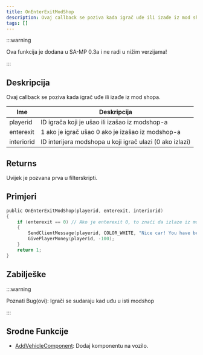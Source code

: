 ```yaml
---
title: OnEnterExitModShop
description: Ovaj callback se poziva kada igrač uđe ili izađe iz mod shopa.
tags: []
---
```


:::warning

Ova funkcija je dodana u SA-MP 0.3a i ne radi u nižim verzijama!

:::

## Deskripcija

Ovaj callback se poziva kada igrač uđe ili izađe iz mod shopa.

| Ime        | Deskripcija                                              |
| ---------- | -------------------------------------------------------- |
| playerid   | ID igrača koji je ušao ili izašao iz modshop-a           |
| enterexit  | 1 ako je igrač ušao 0 ako je izašao iz modshop-a         |
| interiorid | ID interijera modshopa u koji igrač ulazi (0 ako izlazi) |

## Returns

Uvijek je pozvana prva u filterskripti.

## Primjeri

```c
public OnEnterExitModShop(playerid, enterexit, interiorid)
{
    if (enterexit == 0) // Ako je enterexit 0, to znači da izlaze iz modshop-a
    {
        SendClientMessage(playerid, COLOR_WHITE, "Nice car! You have been taxed $100.");
        GivePlayerMoney(playerid, -100);
    }
    return 1;
}
```

## Zabilješke

:::warning

Poznati Bug(ovi): Igrači se sudaraju kad uđu u isti modshop

:::

## Srodne Funkcije

- [AddVehicleComponent](../functions/AddVehicleComponent.md): Dodaj komponentu na vozilo.
